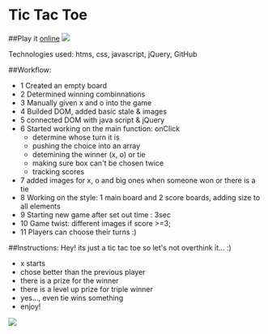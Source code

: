 # Tic Tac Toe

##Play it [online](https://magdalenabialon.github.io/TicTacToe/)
![](https://raw.githubusercontent.com/flextry/Tic-Tac-Toe-RestAPI/master/images/TicTacToe-photo-logo.jpg?token=3677691__eyJzY29wZSI6IlJhd0Jsb2I6ZmxleHRyeS9UaWMtVGFjLVRvZS1SZXN0QVBJL21hc3Rlci9pbWFnZXMvVGljVGFjVG9lLXBob3RvLWxvZ28uanBnIiwiZXhwaXJlcyI6MTQxMjI3NzEyOX0%3D--2d0753cce00814897532f951d557f0996874b697)

Technologies used:
htms, css, javascript, jQuery, GitHub

##Workflow:

- 1 Created an empty board
- 2 Determined winning combinnations
- 3 Manually given x and o into the game
- 4 Builded DOM, added basic stale & images
- 5 connected DOM with java script & jQuery
- 6 Started working on the main function: onClick
    - determine whose turn it is
    - pushing the choice into an array
    - detemining the winner (x, o) or tie
    - making sure box can't be chosen twice
    - tracking scores
- 7 added images for x, o and big ones when someone won or there is a tie
- 8 Working on the style: 1 main board and 2 score boards, adding size to all elements
- 9 Starting new game after set out time : 3sec
- 10 Game twist: different images if score >=3;
- 11 Players can choose their turns :)


##Instructions: Hey! its just a tic tac toe so let's not overthink it... :)
- x starts
- chose better than the previous player
- there is a prize for the winner
- there is a level up prize for triple winner
- yes..., even tie wins something
- enjoy! 

![](http://www.funnydogsite.com/pictures/Cool_Hipster_Dog.jpg)
